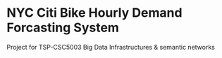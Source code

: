 # NYC Citi Bike Hourly Demand Forcasting System

Project for TSP-CSC5003 Big Data Infrastructures & semantic networks
